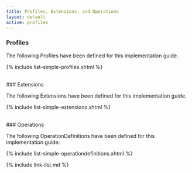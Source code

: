 ```yaml
---
title: Profiles, Extensions, and Operations
layout: default
active: profiles
---
```

### Profiles

The following Profiles have been defined for this implementation guide.

{% include list-simple-profiles.xhtml %}

<br />
### Extensions

The following Extensions have been defined for this implementation guide.

{% include list-simple-extensions.xhtml %}

<br />
### Operations

The following OperationDefinitions have been defined for this implementation guide:

{% include list-simple-operationdefinitions.xhtml %}
<br />

{% include link-list.md %}
